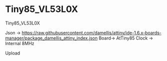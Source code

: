 # Tiny85_VL53L0X
Tiny85_VL53L0X

Json -> https://raw.githubusercontent.com/damellis/attiny/ide-1.6.x-boards-manager/package_damellis_attiny_index.json
Board-> AtTiny85
Clock -> Internal 8MHz

Upload